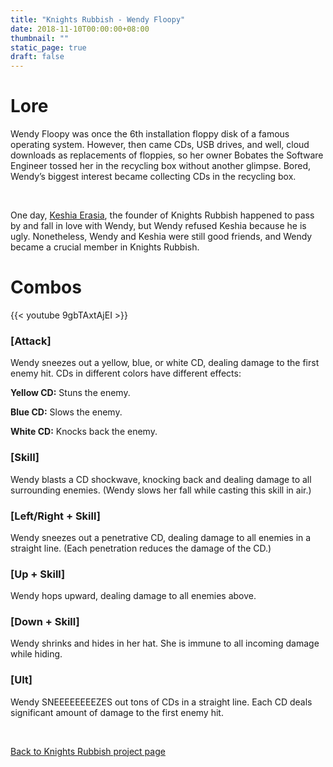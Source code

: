 ```yaml
---
title: "Knights Rubbish - Wendy Floopy"
date: 2018-11-10T00:00:00+08:00
thumbnail: ""
static_page: true
draft: false
---
```


# Lore
Wendy Floopy was once the 6th installation floppy disk of a famous operating system. However, then came CDs, USB drives, and well, cloud downloads as replacements of floppies, so her owner Bobates the Software Engineer tossed her in the recycling box without another glimpse. Bored, Wendy’s biggest interest became collecting CDs in the recycling box.

<br />

One day, [Keshia Erasia](/knights-rubbish-heroes/keshia-erasia), the founder of Knights Rubbish happened to pass by and fall in love with Wendy, but Wendy refused Keshia because he is ugly. Nonetheless, Wendy and Keshia were still good friends, and Wendy became a crucial member in Knights Rubbish.

# Combos

{{< youtube 9gbTAxtAjEI >}}

### [Attack]
Wendy sneezes out a yellow, blue, or white CD, dealing damage to the first enemy hit. CDs in different colors have different effects:

**Yellow CD:** Stuns the enemy.

**Blue CD:** Slows the enemy.

**White CD:** Knocks back the enemy.

### [Skill]
Wendy blasts a CD shockwave, knocking back and dealing damage to all surrounding enemies. (Wendy slows her fall while casting this skill in air.)

### [Left/Right + Skill]
Wendy sneezes out a penetrative CD, dealing damage to all enemies in a straight line. (Each penetration reduces the damage of the CD.)

### [Up + Skill]
Wendy hops upward, dealing damage to all enemies above.

### [Down + Skill]
Wendy shrinks and hides in her hat. She is immune to all incoming damage while hiding.

### [Ult]
Wendy SNEEEEEEEEZES out tons of CDs in a straight line. Each CD deals significant amount of damage to the first enemy hit.

<br />

[Back to Knights Rubbish project page](/knights-rubbish)
